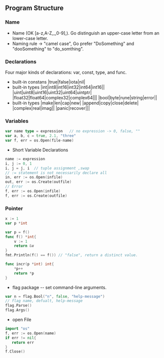 ## Program Structure
### Name
- Name (OK [a-z,A-Z,_,0-9],). Go distinguish an upper-case letter from an lower-case letter.
 - Naming rule -> "camel case", Go prefer "DoSomething" and "dooSomething" to "do_somthing".
 
### Declarations
Four major kinds of declarations: var, const, type, and func.
* built-in constans
|true|false|iota|nil|
* built-in types
|int|int8|int16|int32|int64|int16||
|uint|uint8|uint16|uint32|uint64|uintptr|
|float32|float64|complex32|complex64|||
|bool|byte|rune|string|error||
* built-in types
|make|len|cap|new|
|append|copy|close|delete|
|complex|real|imag||
|panic|recover|||


### Variables
```go
var name type = expression   // no expression -> 0, false, ""
var a, b, c = true, 2.1, "three"
var f, err = os.Open(file-name)
```
* Short Variable Declarations
```go
name := expression
i, j := 0, 1
i, j = j, i  // tuple assignment ,swap
// := statement is not necessarily declare all
in, err := os.Open(infile)
out, err := os.Create(outfile)
// Error
f, err := os.Open(infile)
f, err := os.Create(outfile)
```
### Pointer
```go
x := 1
var p *int

var p = f()
func f() *int{
    v := 1
    return &v
}
fmt.Println(f() == f()) // "false", return a distinct value.

func incr(p *int) int{
    *p++
    return *p
}
```
* flag package -- set command-line arguments.
```go
var n = flag.Bool("n", false, "help-message")
// flag name, defualt, help-message
flag.Parse()
flag.Args()
```

* open File
```go
import "os"
f, err := os.Open(name)
if err != nil{
   return err
}
f.Close()
```
